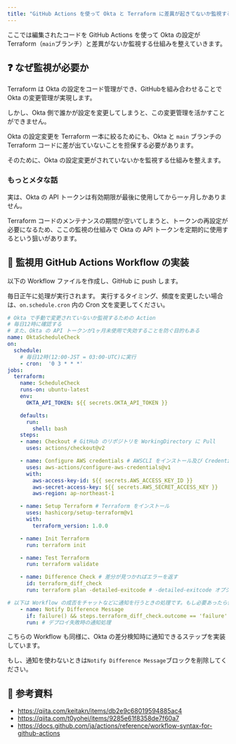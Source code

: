 ```yaml
---
title: "GitHub Actions を使って Okta と Terraform に差異が起きてないか監視する"
---
```


ここでは編集されたコードを GitHub Actions を使って Okta の設定が Terraform（`main`ブランチ）と差異がないか監視する仕組みを整えていきます。

## ❓ なぜ監視が必要か

Terraform は Okta の設定をコード管理ができ、GitHubを組み合わせることで Okta の変更管理が実現します。

しかし、Okta 側で誰かが設定を変更してしまうと、この変更管理を活かすことができません。

Okta の設定変更を Terraform 一本に絞るためにも、Okta と `main` ブランチの Terraform コードに差が出ていないことを担保する必要があります。

そのために、Okta の設定変更がされていないかを監視する仕組みを整えます。

### もっとメタな話

実は、Okta の API トークンは有効期限が最後に使用してから一ヶ月しかありません。

Terraform コードのメンテナンスの期間が空いてしまうと、トークンの再設定が必要になるため、ここの監視の仕組みで Okta の API トークンを定期的に使用するという狙いがあります。

## 🔨 監視用 GitHub Actions Workflow の実装

以下の Workflow ファイルを作成し、GitHub に push します。

毎日正午に処理が実行されます。
実行するタイミング、頻度を変更したい場合は、`on.schedule.cron` 内の Cron 文を変更してください。

```yaml:./.github/workflows/schedule_check.yaml
# Okta で手動で変更されていないか監視するための Action
# 毎日12時に確認する
# また、Okta の API トークンが1ヶ月未使用で失効することを防ぐ目的もある
name: OktaScheduleCheck
on:
  schedule:
    # 毎日12時(12:00-JST = 03:00-UTC)に実行
    - cron:  '0 3 * * *'
jobs:
  terraform:
    name: ScheduleCheck
    runs-on: ubuntu-latest
    env:
      OKTA_API_TOKEN: ${{ secrets.OKTA_API_TOKEN }}

    defaults:
      run:
        shell: bash
    steps:
    - name: Checkout # GitHub のリポジトリを WorkingDirectory に Pull
      uses: actions/checkout@v2

    - name: Configure AWS credentials # AWSCLI をインストール及び Credential の設定
      uses: aws-actions/configure-aws-credentials@v1
      with:
        aws-access-key-id: ${{ secrets.AWS_ACCESS_KEY_ID }}
        aws-secret-access-key: ${{ secrets.AWS_SECRET_ACCESS_KEY }}
        aws-region: ap-northeast-1

    - name: Setup Terraform # Terraform をインストール
      uses: hashicorp/setup-terraform@v1
      with:
        terraform_version: 1.0.0

    - name: Init Terraform
      run: terraform init

    - name: Test Terraform
      run: terraform validate

    - name: Difference Check # 差分が見つかればエラーを返す
      id: terraform_diff_check
      run: terraform plan -detailed-exitcode # -detailed-exitcode オプションを付与することで、Okta との変更差分を検知するとエラー扱いにしてくれる

# 以下は Workflow の成否をチャットなどに通知を行うときの処理です。もし必要あったら使ってください。
    - name: Notify Difference Message
      if: failure() && steps.terraform_diff_check.outcome == 'failure'
      run: # デプロイ失敗時の通知処理
```

こちらの Workflow も同様に、Okta の差分検知時に通知できるステップを実装しています。

もし、通知を使わないときは`Notify Difference Message`ブロックを削除してください。

## 📄 参考資料

- <https://qiita.com/keitakn/items/db2e9c68019594885ac4>
- <https://qiita.com/t0yohei/items/9285e61f8358de7f60a7>
- <https://docs.github.com/ja/actions/reference/workflow-syntax-for-github-actions>
